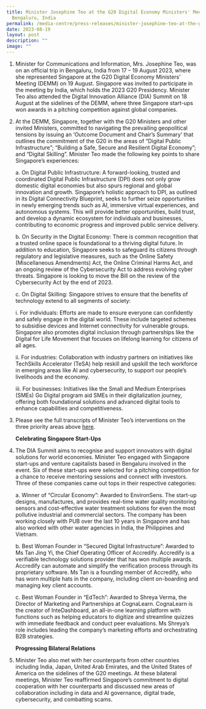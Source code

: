 ```yaml
---
title: Minister Josephine Teo at the G20 Digital Economy Ministers' Meeting,
  Bengaluru, India
permalink: /media-centre/press-releases/minister-josephine-teo-at-the-g20-digital-economy-ministers-meeting/
date: 2023-08-19
layout: post
description: ""
image: ""
---
```

1. Minister for Communications and Information, Mrs. Josephine Teo, was on an official trip in Bengaluru, India from 17 – 19 August 2023, where she represented Singapore at the G20 Digital Economy Ministers’ Meeting (DEMM) on 19 August. Singapore was invited to participate in the meeting by India, which holds the 2023 G20 Presidency. Minister Teo also attended the Digital Innovation Alliance (DIA) Summit on 18 August at the sidelines of the DEMM, where three Singapore start-ups won awards in a pitching competition against global companies.

2. At the DEMM, Singapore, together with the G20 Ministers and other invited Ministers, committed to navigating the prevailing geopolitical tensions by issuing an ‘Outcome Document and Chair’s Summary’ that outlines the commitment of the G20 in the areas of “Digital Public Infrastructure”; “Building a Safe, Secure and Resilient Digital Economy”; and “Digital Skilling”. Minister Teo made the following key points to share Singapore’s experiences:

    a. On Digital Public Infrastructure: A forward-looking, trusted and coordinated Digital Public Infrastructure (DPI) does not only grow domestic digital economies but also spurs regional and global innovation and growth. Singapore’s holistic approach to DPI, as outlined in its Digital Connectivity Blueprint, seeks to further seize opportunities in newly emerging trends such as AI, immersive virtual experiences, and autonomous systems. This will provide better opportunities, build trust, and develop a dynamic ecosystem for individuals and businesses, contributing to economic progress and improved public service delivery.

    b. On Security in the Digital Economy: There is common recognition that a trusted online space is foundational to a thriving digital future. In addition to education, Singapore seeks to safeguard its citizens through regulatory and legislative measures, such as the Online Safety (Miscellaneous Amendments) Act, the Online Criminal Harms Act, and an ongoing review of the Cybersecurity Act to address evolving cyber threats. Singapore is looking to move the Bill on the review of the Cybersecurity Act by the end of 2023.

    c. On Digital Skilling: Singapore strives to ensure that the benefits of technology extend to all segments of society:

    i. For individuals: Efforts are made to ensure everyone can confidently and safely engage in the digital world. These include targeted schemes to subsidise devices and Internet connectivity for vulnerable groups. Singapore also promotes digital inclusion through partnerships like the Digital for Life Movement that focuses on lifelong learning for citizens of all ages.

     ii. For industries: Collaboration with industry partners on initiatives like TechSkills Accelerator (TeSA) help reskill and upskill the tech workforce in emerging areas like AI and cybersecurity, to support our people’s livelihoods and the economy.

    iii. For businesses: Initiatives like the Small and Medium Enterprises (SMEs) Go Digital program aid SMEs in their digitalization journey, offering both foundational solutions and advanced digital tools to enhance capabilities and competitiveness.

3. Please see the full transcripts of Minister Teo’s interventions on the three priority areas above [here](/files/Press%20Releases%202023/minister%20josephine%20teos%20interventions%20at%20g20%20demm%20(1).pdf).

    **Celebrating Singapore Start-Ups**

4. The DIA Summit aims to recognise and support innovators with digital solutions for world economies. Minister Teo engaged with Singapore start-ups and venture capitalists based in Bengaluru involved in the event. Six of these start-ups were selected for a pitching competition for a chance to receive mentoring sessions and connect with investors. Three of these companies came out tops in their respective categories:

    a. Winner of “Circular Economy”: Awarded to EnvironSens. The start-up designs, manufactures, and provides real-time water quality monitoring sensors and cost-effective water treatment solutions for even the most pollutive industrial and commercial sectors. The company has been working closely with PUB over the last 10 years in Singapore and has also worked with other water agencies in India, the Philippines and Vietnam.

    b. Best Woman Founder in “Secured Digital Infrastructure”: Awarded to Ms Tan Jing Yi, the Chief Operating Officer of Accredify. Accredify is a verifiable technology solutions provider that has won multiple awards. Accredify can automate and simplify the verification process through its proprietary software. Ms Tan is a founding member of Accredify, who has worn multiple hats in the company, including client on-boarding and managing key client accounts.

    c. Best Woman Founder in “EdTech”: Awarded to Shreya Verma, the Director of Marketing and Partnerships at CognaLearn. CognaLearn is the creator of InteDashboard, an all-in-one learning platform with functions such as helping educators to digitize and streamline quizzes with immediate feedback and conduct peer evaluations. Ms Shreya’s role includes leading the company’s marketing efforts and orchestrating B2B strategies.

    **Progressing Bilateral Relations**

5. Minister Teo also met with her counterparts from other countries including India, Japan, United Arab Emirates, and the United States of America on the sidelines of the G20 meetings. At these bilateral meetings, Minister Teo reaffirmed Singapore’s commitment to digital cooperation with her counterparts and discussed new areas of collaboration including in data and AI governance, digital trade, cybersecurity, and combatting scams.